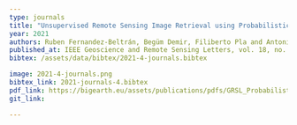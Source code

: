 ```yaml
---
type: journals
title: "Unsupervised Remote Sensing Image Retrieval using Probabilistic Latent Semantic Hashing"
year: 2021
authors: Ruben Fernandez-Beltrán, Begüm Demir, Filiberto Pla and Antonio Plaza
published_at: IEEE Geoscience and Remote Sensing Letters, vol. 18, no. 2, pp. 256-260, 2021
bibtex: /assets/data/bibtex/2021-4-journals.bibtex

image: 2021-4-journals.png
bibtex_link: 2021-journals-4.bibtex
pdf_link: https://bigearth.eu/assets/publications/pdfs/GRSL_Probabilistic_Latent_Semantic_Hashing_Codes_2020.pdf
git_link:

---
```

